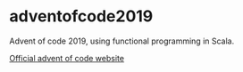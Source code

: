 # adventofcode2019

Advent of code 2019, using functional programming in Scala.

[Official advent of code website](https://adventofcode.com/2019)